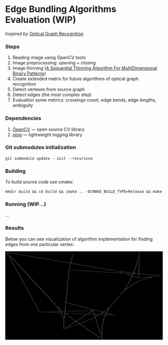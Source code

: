 # Edge Bundling Algorithms Evaluation (WIP)

_Inspired by_ [Optical Graph Recognition](https://www.researchgate.net/publication/232651643_Optical_Graph_Recognition)

### Steps

1. Reading image using OpenCV tools
2. Image preprocessing: _opening_ + _closing_
3. Image thinning ([A Sequential Thinning Algorithm For MultiDimensional Binary Patterns](https://arxiv.org/pdf/1710.03025.pdf)) 
4. Create extended matrix for future algorithms of optical graph recognition
5. Detect vertexes from source graph
6. Detect edges (the most complex step)
7. Evaluation some metrics: crossings count, edge bends, edge lengths, ambiguity

### Dependencies

1. [OpenCV](https://opencv.org/) –– open source CV library
2. [plog](https://github.com/SergiusTheBest/plog) –– lightweight logging library

### Git submodules initialization
```
git submodule update --init --recursive
```

### Building

To build source code use cmake:
```
mkdir build && cd build && cmake .. -DCMAKE_BUILD_TYPE=Release && make
```

### Running (WIP...)
...

### Results

Below you can see visualization of algorithm implementation for finding edges from one particular vertex:

![](./cv_results/sample1/crawler.gif)
